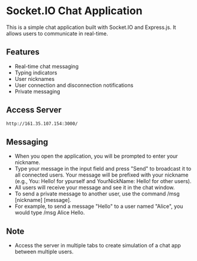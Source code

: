 # Socket.IO Chat Application

This is a simple chat application built with Socket.IO and Express.js. It allows users to communicate in real-time.

## Features
- Real-time chat messaging
- Typing indicators
- User nicknames
- User connection and disconnection notifications
- Private messaging

## Access Server

   ```bash
   http://161.35.107.154:3000/
   ```
## Messaging
- When you open the application, you will be prompted to enter your nickname.
- Type your message in the input field and press "Send" to broadcast it to all connected users. Your message will be prefixed with your nickname (e.g., You: Hello! for ypurself and YourNickName: Hello! for other users).
- All users will receive your message and see it in the chat window.
- To send a private message to another user, use the command /msg [nickname] [message].
- For example, to send a message "Hello" to a user named "Alice", you would type /msg Alice Hello.

## Note
- Access the server in multiple tabs to create simulation of a chat app between multiple users.
